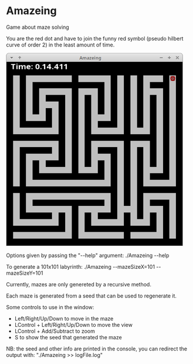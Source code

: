 # Amazeing
Game about maze solving

You are the red dot and have to join the funny red symbol (pseudo hilbert curve of order 2) in the least amount of time. 

![alt text](Screenshot.png?raw=true "Screenshot")

Options given by passing the "--help" argument:		./Amazeing --help

To generate a 101x101 labyrinth: ./Amazeing --mazeSizeX=101 --mazeSizeY=101

Currently, mazes are only genereted by a recursive method.

Each maze is generated from a seed that can be used to regenerate it.

Some controls to use in the window:
- Left/Right/Up/Down				to move in the maze
- LControl + Left/Right/Up/Down		to move the view
- LControl + Add/Subtract			to zoom
- S									to show the seed that generated the maze

NB:	the seed and other info are printed in the console, you can redirect the output with: "./Amazeing >> logFile.log"

